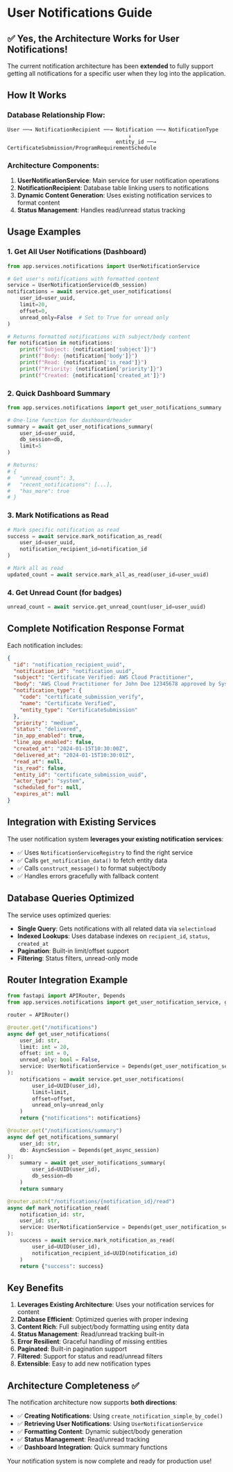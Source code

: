 # User Notifications Guide

## ✅ Yes, the Architecture Works for User Notifications!

The current notification architecture has been **extended** to fully support getting all notifications for a specific user when they log into the application.

## How It Works

### Database Relationship Flow:
```
User ──→ NotificationRecipient ──→ Notification ──→ NotificationType
                                       ↓
                                   entity_id ──→ CertificateSubmission/ProgramRequirementSchedule
```

### Architecture Components:

1. **UserNotificationService**: Main service for user notification operations
2. **NotificationRecipient**: Database table linking users to notifications
3. **Dynamic Content Generation**: Uses existing notification services to format content
4. **Status Management**: Handles read/unread status tracking

## Usage Examples

### 1. Get All User Notifications (Dashboard)

```python
from app.services.notifications import UserNotificationService

# Get user's notifications with formatted content
service = UserNotificationService(db_session)
notifications = await service.get_user_notifications(
    user_id=user_uuid,
    limit=20,
    offset=0,
    unread_only=False  # Set to True for unread only
)

# Returns formatted notifications with subject/body content
for notification in notifications:
    print(f"Subject: {notification['subject']}")
    print(f"Body: {notification['body']}")
    print(f"Read: {notification['is_read']}")
    print(f"Priority: {notification['priority']}")
    print(f"Created: {notification['created_at']}")
```

### 2. Quick Dashboard Summary

```python
from app.services.notifications import get_user_notifications_summary

# One-line function for dashboard/header
summary = await get_user_notifications_summary(
    user_id=user_uuid,
    db_session=db,
    limit=5
)

# Returns:
# {
#   "unread_count": 3,
#   "recent_notifications": [...],
#   "has_more": true
# }
```

### 3. Mark Notifications as Read

```python
# Mark specific notification as read
success = await service.mark_notification_as_read(
    user_id=user_uuid,
    notification_recipient_id=notification_id
)

# Mark all as read
updated_count = await service.mark_all_as_read(user_id=user_uuid)
```

### 4. Get Unread Count (for badges)

```python
unread_count = await service.get_unread_count(user_id=user_uuid)
```

## Complete Notification Response Format

Each notification includes:

```json
{
  "id": "notification_recipient_uuid",
  "notification_id": "notification_uuid", 
  "subject": "Certificate Verified: AWS Cloud Practitioner",
  "body": "AWS Cloud Practitioner for John Doe 12345678 approved by System.",
  "notification_type": {
    "code": "certificate_submission_verify",
    "name": "Certificate Verified",
    "entity_type": "CertificateSubmission"
  },
  "priority": "medium",
  "status": "delivered",
  "in_app_enabled": true,
  "line_app_enabled": false,
  "created_at": "2024-01-15T10:30:00Z",
  "delivered_at": "2024-01-15T10:30:01Z",
  "read_at": null,
  "is_read": false,
  "entity_id": "certificate_submission_uuid",
  "actor_type": "system",
  "scheduled_for": null,
  "expires_at": null
}
```

## Integration with Existing Services

The user notification system **leverages your existing notification services**:

- ✅ Uses `NotificationServiceRegistry` to find the right service
- ✅ Calls `get_notification_data()` to fetch entity data  
- ✅ Calls `construct_message()` to format subject/body
- ✅ Handles errors gracefully with fallback content

## Database Queries Optimized

The service uses optimized queries:

- **Single Query**: Gets notifications with all related data via `selectinload`
- **Indexed Lookups**: Uses database indexes on `recipient_id`, `status`, `created_at`
- **Pagination**: Built-in limit/offset support
- **Filtering**: Status filters, unread-only mode

## Router Integration Example

```python
from fastapi import APIRouter, Depends
from app.services.notifications import get_user_notification_service, get_user_notifications_summary

router = APIRouter()

@router.get("/notifications")
async def get_user_notifications(
    user_id: str,
    limit: int = 20,
    offset: int = 0,
    unread_only: bool = False,
    service: UserNotificationService = Depends(get_user_notification_service)
):
    notifications = await service.get_user_notifications(
        user_id=UUID(user_id),
        limit=limit,
        offset=offset,
        unread_only=unread_only
    )
    return {"notifications": notifications}

@router.get("/notifications/summary")
async def get_notifications_summary(
    user_id: str,
    db: AsyncSession = Depends(get_async_session)
):
    summary = await get_user_notifications_summary(
        user_id=UUID(user_id),
        db_session=db
    )
    return summary

@router.patch("/notifications/{notification_id}/read")
async def mark_notification_read(
    notification_id: str,
    user_id: str,
    service: UserNotificationService = Depends(get_user_notification_service)
):
    success = await service.mark_notification_as_read(
        user_id=UUID(user_id),
        notification_recipient_id=UUID(notification_id)
    )
    return {"success": success}
```

## Key Benefits

1. **Leverages Existing Architecture**: Uses your notification services for content
2. **Database Efficient**: Optimized queries with proper indexing
3. **Content Rich**: Full subject/body formatting using entity data
4. **Status Management**: Read/unread tracking built-in
5. **Error Resilient**: Graceful handling of missing entities
6. **Paginated**: Built-in pagination support
7. **Filtered**: Support for status and read/unread filters
8. **Extensible**: Easy to add new notification types

## Architecture Completeness ✅

The notification architecture now supports **both directions**:

- ✅ **Creating Notifications**: Using `create_notification_simple_by_code()`
- ✅ **Retrieving User Notifications**: Using `UserNotificationService`
- ✅ **Formatting Content**: Dynamic subject/body generation
- ✅ **Status Management**: Read/unread tracking
- ✅ **Dashboard Integration**: Quick summary functions

Your notification system is now complete and ready for production use!